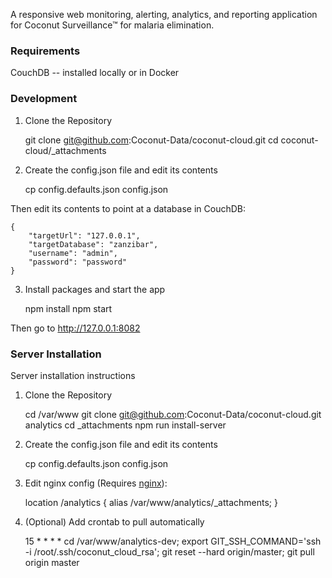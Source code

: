 A responsive web monitoring, alerting, analytics, and reporting application for Coconut Surveillance™ for malaria elimination.

### Requirements

CouchDB -- installed locally or in Docker

### Development

1. Clone the Repository

    git clone git@github.com:Coconut-Data/coconut-cloud.git
    cd coconut-cloud/_attachments

2. Create the config.json file and edit its contents

    cp config.defaults.json config.json

Then edit its contents to point at a database in CouchDB:

    {
        "targetUrl": "127.0.0.1",
        "targetDatabase": "zanzibar",
        "username": "admin",
        "password": "password"
    }

3. Install packages and start the app

    npm install
    npm start

Then go to http://127.0.0.1:8082


### Server Installation

Server installation instructions

1. Clone the Repository

    cd /var/www
    git clone git@github.com:Coconut-Data/coconut-cloud.git analytics
    cd _attachments
    npm run install-server

2. Create the config.json file and edit its contents

    cp config.defaults.json config.json

3. Edit nginx config (Requires [nginx](https://www.nginx.com/)):

    location /analytics {
        alias /var/www/analytics/_attachments;
    }

4. (Optional) Add crontab to pull automatically

    15 * * * * cd /var/www/analytics-dev; export GIT_SSH_COMMAND='ssh -i /root/.ssh/coconut_cloud_rsa'; git reset --hard origin/master; git pull origin master
    
